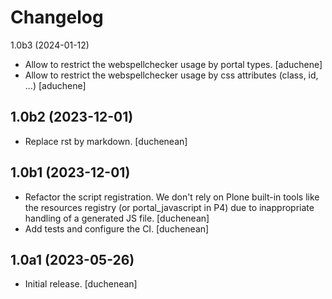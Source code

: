 # Changelog


1.0b3 (2024-01-12)

- Allow to restrict the webspellchecker usage by portal types.
  [aduchene]
- Allow to restrict the webspellchecker usage by css attributes (class, id, ...)
  [aduchene]


## 1.0b2 (2023-12-01)

- Replace rst by markdown.
  [duchenean]


## 1.0b1 (2023-12-01)

- Refactor the script registration. We don't rely on Plone built-in tools like
  the resources registry (or portal_javascript in P4) due to inappropriate
  handling of a generated JS file.
  [duchenean]
- Add tests and configure the CI.
  [duchenean]


## 1.0a1 (2023-05-26)

- Initial release.
  [duchenean]
